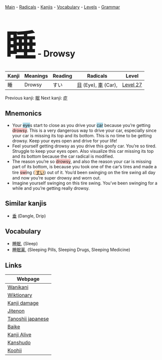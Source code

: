 <style> bigfont {font-size: 100px}</style>
[Main](../README.md) -
[Radicals](../radicals.md) -
[Kanjis](../kanjis.md) -
[Vocabulary](../vocabulary.md) -
[Levels](../levels.md) -
[Grammar](../grammar.md)
# <bigfont> 睡</bigfont> - Drowsy 

| Kanji | Meanings | Reading | Radicals | Level |
| --- | --- | --- | --- | --- |
| 睡 | Drowsy | すい | [目](../radicals/目.md) (Eye), [車](../radicals/車.md) (Car),  | [Level 27](../levels/wk_level27.md) |

Previous kanji: [眠](眠.md) Next kanji: [症](症.md) 

## Mnemonics
 * Your <span style="background-color:#ADD8E6"> eye</span>s start to close as you drive your <span style="background-color:#ADD8E6"> car</span> because you’re getting <span style="background-color:#ffcccb"> drowsy</span>. This is a very dangerous way to drive your car, especially since your car is missing its top and its bottom. This is no time to be getting drowsy. Keep your eyes open and drive for your life!
* Feel yourself getting drowsy as you drive this goofy car. You’re so tired. Struggle to keep your eyes open. Also visualize this car missing its top and its bottom because the car radical is modified.
* The reason you’re so <span style="background-color:#ffcccb"> drowsy</span>, and also the reason your car is missing part of its bottom, is because you took one of the car’s tires and made a tire <span style="background-color:#ffcccb"> swi</span>ng (<span style="background-color:#fed8b1"> [すい](https://jisho.org/search/すい)</span>) out of it. You’d been swinging on the tire swing all day and now you’re super drowsy and worn out.
* Imagine yourself swinging on this tire swing. You’ve been swinging for a while and you’re getting really drowsy.


## Similar kanjis
 * [垂](垂.md) (Dangle, Drip)


## Vocabulary
 * [睡眠](../vocabulary/睡.md), (Sleep)
* [睡眠薬](../vocabulary/睡.md), (Sleeping Pills, Sleeping Drugs, Sleeping Medicine)



## Links 

| Webpage |
| --- |
| [Wanikani          ](https://www.wanikani.com/kanji/睡) |
| [Wiktionary        ](https://en.wiktionary.org/wiki/睡) |
| [Kanji damage      ](http://www.kanjidamage.com/kanji/search?utf8=✓&q=睡) |
| [Jitenon           ](https://jitenon.com/kanji/睡) |
| [Tanoshii japanese ](https://www.tanoshiijapanese.com/dictionary/kanji.cfm?k=睡) |
| [Baike             ](https://baike.baidu.com/item/睡) |
| [Kanji Alive       ](https://app.kanjialive.com/睡) |
| [Kanshudo          ](https://www.kanshudo.com/searchmn?q=睡) |
| [Koohii            ](https://kanji.koohii.com/study/kanji/睡) |
